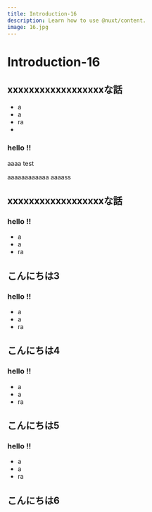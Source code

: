 ```yaml
---
title: Introduction-16
description: Learn how to use @nuxt/content.
image: 16.jpg
---
```


# Introduction-16

<article-image name="16.jpg" alt="サンプル画像"></article-image>

## xxxxxxxxxxxxxxxxxxな話
- a
- a
- ra
-
### hello !!

aaaa
test


aaaaaaaaaaaa
aaaass

## xxxxxxxxxxxxxxxxxxな話
### hello !!
- a
- a
- ra
## こんにちは3
### hello !!
- a
- a
- ra
## こんにちは4
### hello !!
- a
- a
- ra
## こんにちは5
### hello !!
- a
- a
- ra
## こんにちは6
